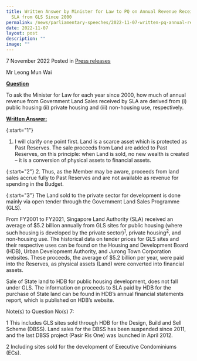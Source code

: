 ```yaml
---
title: Written Answer by Minister for Law to PQ on Annual Revenue Received by
  SLA from GLS Since 2000
permalink: /news/parliamentary-speeches/2022-11-07-written-pq-annual-revenue-received-sla-gls-since-2000/
date: 2022-11-07
layout: post
description: ""
image: ""
---
```

7 November 2022 Posted in [Press releases](/news/press-releases)

Mr Leong Mun Wai

<b><u>Question</u></b>

To ask the Minister for Law for each year since 2000, how much of annual revenue from Government Land Sales received by SLA are derived from (i) public housing (ii) private housing and (iii) non-housing use, respectively.

<b><u>Written Answer:</u></b>

{:start="1"}
1.	I will clarify one point first. Land is a scarce asset which is protected as Past Reserves. The sale proceeds from Land are added to Past Reserves, on this principle: when Land is sold, no new wealth is created – it is a conversion of physical assets to financial assets.

{:start="2"}
2.	Thus, as the Member may be aware, proceeds from land sales accrue fully to Past Reserves and are not available as revenue for spending in the Budget.

{:start="3"}
The Land sold to the private sector for development is done mainly via open tender through the Government Land Sales Programme (GLS).

 
From FY2001 to FY2021, Singapore Land Authority (SLA) received an average of $5.2 billion annually from GLS sites for public housing (where such housing is developed by the private sector)<sup><a href="#fn1" id="ref1">1</a></sup>, private housing<sup><a href="#fn2" id="ref2">2</a></sup>, and non-housing use. The historical data on tender prices for GLS sites and their respective uses can be found on the Housing and Development Board (HDB), Urban Development Authority, and Jurong Town Corporation websites. These proceeds, the average of $5.2 billion per year, were paid into the Reserves, as physical assets (Land) were converted into financial assets.

 

Sale of State land to HDB for public housing development, does not fall under GLS. The information on proceeds to SLA paid by HDB for the purchase of State land can be found in HDB’s annual financial statements report, which is published on HDB’s website.

 

Note(s) to Question No(s) 7:

1 This includes GLS sites sold through HDB for the Design, Build and Sell Scheme (DBSS). Land sales for the DBSS has been suspended since 2011, and the last DBSS project (Pasir Ris One) was launched in April 2012.

2 Including sites sold for the development of Executive Condominiums (ECs).